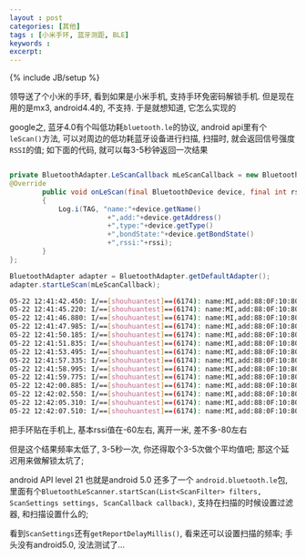 ```yaml
---
layout : post
categories: [其他]
tags : [小米手环, 蓝牙测距, BLE]
keywords : 
excerpt: 
---
```

{% include JB/setup %}

领导送了个小米的手环, 看到如果是小米手机, 支持手环免密码解锁手机. 但是现在用的是mx3, android4.4的, 不支持. 于是就想知道, 它怎么实现的

google之, 蓝牙4.0有个叫低功耗`bluetooth.le`的协议, android api里有个`leScan()`方法, 可以对周边的低功耗蓝牙设备进行扫描, 扫描时, 就会返回信号强度`RSSI`的值; 如下面的代码, 就可以每3-5秒钟返回一次结果

```java

private BluetoothAdapter.LeScanCallback	mLeScanCallback = new BluetoothAdapter.LeScanCallback() {
@Override
		public void onLeScan(final BluetoothDevice device, final int rssi,final byte[] scanRecord)
		{
			Log.i(TAG, "name:"+device.getName()
						+",add:"+device.getAddress()
						+",type:"+device.getType()
						+",bondState:"+device.getBondState()
						+",rssi:"+rssi);
		}
};

BluetoothAdapter adapter = BluetoothAdapter.getDefaultAdapter();
adapter.startLeScan(mLeScanCallback);

```

```bash
05-22 12:41:42.450: I/==[shouhuantest]==(6174): name:MI,add:88:0F:10:80:A2:4A,type:2,bondState:12,rssi:-59
05-22 12:41:45.220: I/==[shouhuantest]==(6174): name:MI,add:88:0F:10:80:A2:4A,type:2,bondState:12,rssi:-60
05-22 12:41:46.880: I/==[shouhuantest]==(6174): name:MI,add:88:0F:10:80:A2:4A,type:2,bondState:12,rssi:-61
05-22 12:41:47.985: I/==[shouhuantest]==(6174): name:MI,add:88:0F:10:80:A2:4A,type:2,bondState:12,rssi:-58
05-22 12:41:50.185: I/==[shouhuantest]==(6174): name:MI,add:88:0F:10:80:A2:4A,type:2,bondState:12,rssi:-60
05-22 12:41:51.835: I/==[shouhuantest]==(6174): name:MI,add:88:0F:10:80:A2:4A,type:2,bondState:12,rssi:-68
05-22 12:41:53.495: I/==[shouhuantest]==(6174): name:MI,add:88:0F:10:80:A2:4A,type:2,bondState:12,rssi:-80
05-22 12:41:57.335: I/==[shouhuantest]==(6174): name:MI,add:88:0F:10:80:A2:4A,type:2,bondState:12,rssi:-81
05-22 12:41:58.995: I/==[shouhuantest]==(6174): name:MI,add:88:0F:10:80:A2:4A,type:2,bondState:12,rssi:-75
05-22 12:41:59.775: I/==[shouhuantest]==(6174): name:MI,add:88:0F:10:80:A2:4A,type:2,bondState:12,rssi:-73
05-22 12:42:00.885: I/==[shouhuantest]==(6174): name:MI,add:88:0F:10:80:A2:4A,type:2,bondState:12,rssi:-79
05-22 12:42:02.550: I/==[shouhuantest]==(6174): name:MI,add:88:0F:10:80:A2:4A,type:2,bondState:12,rssi:-77
05-22 12:42:05.310: I/==[shouhuantest]==(6174): name:MI,add:88:0F:10:80:A2:4A,type:2,bondState:12,rssi:-78
05-22 12:42:07.510: I/==[shouhuantest]==(6174): name:MI,add:88:0F:10:80:A2:4A,type:2,bondState:12,rssi:-76
```

把手环贴在手机上, 基本rssi值在-60左右, 离开一米, 差不多-80左右

但是这个结果频率太低了, 3-5秒一次, 你还得取个3-5次做个平均值吧; 那这个延迟用来做解锁太坑了;

android API level 21 也就是android 5.0 还多了一个 `android.bluetooth.le`包, 里面有个`BluetoothLeScanner.startScan(List<ScanFilter> filters, ScanSettings settings, ScanCallback callback)`, 支持在扫描的时候设置过滤器, 和扫描设置什么的;

看到`ScanSettings`还有`getReportDelayMillis()`, 看来还可以设置扫描的频率; 手头没有android5.0, 没法测试了...

